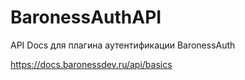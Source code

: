 # BaronessAuthAPI

API Docs для плагина аутентификации BaronessAuth

https://docs.baronessdev.ru/api/basics
